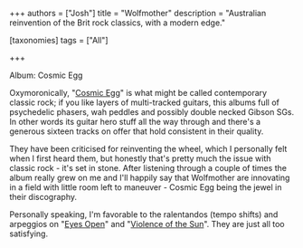 +++
authors = ["Josh"]
title = "Wolfmother"
description = "Australian reinvention of the Brit rock classics, with a modern edge."

[taxonomies]
tags = ["All"]

+++

Album: Cosmic Egg

Oxymoronically, "[Cosmic Egg](https://youtube.com/playlist?list=PLncz40_G09q955eCOFpEsDL7AznHH9hTO&si=5iCf-nvAfWerM047)" is what might be called contemporary classic rock; if you like layers of multi-tracked guitars, this albums full of psychedelic phasers, wah peddles and possibly double necked Gibson SGs. In other words its guitar hero stuff all the way through and there's a generous sixteen tracks on offer that hold consistent in their quality.

They have been criticised for reinventing the wheel, which I personally felt when I first heard them, but honestly that's pretty much the issue with classic rock - it's set in stone. After listening through a couple of times the album really grew on me and I'll happily say that Wolfmother are innovating in a field with little room left to maneuver - Cosmic Egg being the jewel in their discography. 

Personally speaking, I'm favorable to the ralentandos (tempo shifts) and arpeggios on "[Eyes Open](https://youtu.be/HXIPUjvFchk?si=TjCCuuxKleBtBPdF)" and "[Violence of the Sun](https://youtu.be/aHmc7XzW8DA?si=BPGiPeB3tXxsrm1F)". They are just all too satisfying. 
